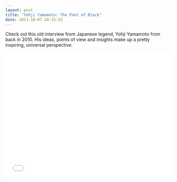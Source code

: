 ```yaml
---
layout: post
title: "Yohji Yamamoto: The Poet of Black"
date: 2013-10-07 18:33:53
---
```


<p>Check out this old interview from Japanese legend, Yohji Yamamoto from back in 2010. His ideas, points of view and insights make up a pretty inspiring, universal perspective.   </p>
<p><iframe frameborder="0" height="393" src="//player.vimeo.com/video/21010887" width="524"></iframe></p>
